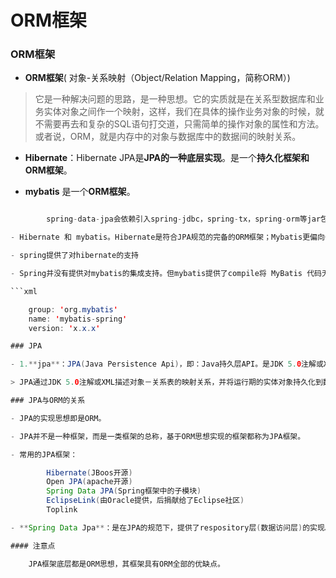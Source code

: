 # ORM框架

### ORM框架

- **ORM框架**( 对象-关系映射（Object/Relation Mapping，简称ORM）)

> 它是一种解决问题的思路，是一种思想。它的实质就是在关系型数据库和业务实体对象之间作一个映射，这样，我们在具体的操作业务对象的时候，就不需要再去和复杂的SQL语句打交道，只需简单的操作对象的属性和方法。或者说，ORM，就是内存中的对象与数据库中的数据间的映射关系。


- **Hibernate**：Hibernate JPA是**JPA的一种底层实现**。是一个**持久化框架和ORM框架**。

- **mybatis** 是一个**ORM框架**。
  
```java

		spring-data-jpa会依赖引入spring-jdbc，spring-tx，spring-orm等jar包

- Hibernate 和 mybatis。Hibernate是符合JPA规范的完备的ORM框架；Mybatis更偏向于sql mapping，是一个持久层的sql mapping框架。

- spring提供了对hibernate的支持

- Spring并没有提供对mybatis的集成支持。但mybatis提供了compile将 MyBatis 代码无缝地整合到 Spring 中。 

```xml

	group: 'org.mybatis' 
	name: 'mybatis-spring' 
	version: 'x.x.x'

### JPA

- 1.**jpa**：JPA(Java Persistence Api)，即：Java持久层API。是JDK 5.0注解或XML描述对象－关系表的映射关系，并将运行期的实体对象持久化到数据库中。本质上就是一种**ORM规范**，所谓规范即只定义标准规则（如注解、接口），不提供实现。

> JPA通过JDK 5.0注解或XML描述对象－关系表的映射关系，并将运行期的实体对象持久化到数据库中。

### JPA与ORM的关系

- JPA的实现思想即是ORM。

- JPA并不是一种框架，而是一类框架的总称，基于ORM思想实现的框架都称为JPA框架。

- 常用的JPA框架：

		Hibernate(JBoos开源)  
		Open JPA(apache开源)  
		Spring Data JPA(Spring框架中的子模块)  
		EclipseLink(由Oracle提供，后捐献给了Eclipse社区)  
		Toplink

- **Spring Data Jpa**：是在JPA的规范下，提供了respository层(数据访问层)的实现。是**对JPA的再次封装和抽象**，底层还是要使用JPA的具体实现，如Hibernate JPA作为JPA规范的实现。  

#### 注意点

	JPA框架底层都是ORM思想，其框架具有ORM全部的优缺点。